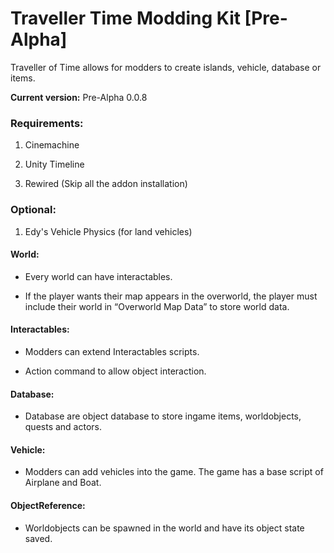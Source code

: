 # Traveller Time Modding Kit [Pre-Alpha]

Traveller of Time allows for modders to create islands, vehicle, database or items.

**Current version:** Pre-Alpha 0.0.8

### Requirements:

1. Cinemachine

2. Unity Timeline

3. Rewired (Skip all the addon installation)

### Optional:

1. Edy's Vehicle Physics (for land vehicles)



#### World:

-	Every world can have interactables.

-	If the player wants their map appears in the overworld, the player must include their world in “Overworld Map Data” to store world data.

#### Interactables:

-	Modders can extend Interactables scripts.

-	Action command to allow object interaction.

#### Database:

-	Database are object database to store ingame items, worldobjects, quests and actors.

#### Vehicle:

-	Modders can add vehicles into the game. The game has a base script of Airplane and Boat.

#### ObjectReference:

-	Worldobjects can be spawned in the world and have its object state saved.
